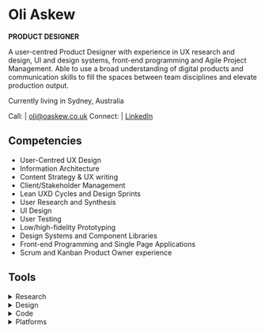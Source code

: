 # Oli Askew

**PRODUCT DESIGNER**

A user-centred Product Designer with experience in UX research and design, UI and design systems, front-end programming and Agile Project Management. Able to use a broad understanding of digital products and communication skills to fill the spaces between team disciplines and elevate production output.

Currently living in Sydney, Australia

Call: | oli@oaskew.co.uk
Connect: | [LinkedIn](https://www.linkedin.com/in/oliver-askew-5791a333/)

## Competencies

* User-Centred UX Design
* Information Architecture
* Content Strategy & UX writing
* Client/Stakeholder Management
* Lean UXD Cycles and Design Sprints
* User Research and Synthesis
* UI Design
* User Testing
* Low/high-fidelity Prototyping
* Design Systems and Component Libraries
* Front-end Programming and Single Page Applications
* Scrum and Kanban Product Owner experience

## Tools

<details>
<summary>Research</summary>

* Google Analytics (Google Cert)
* FullStory / HotJar / CrazyEgg
* Hubspot
* Google Optimise

</details>

<details>
<summary>Design</summary>

* Sketch
* InVision
* Framer
* Adobe CC
* Affinity Designer
* FlowMapp
* LucidCharts
* Good old pen & paper

</details>

<details>
<summary>Code</summary>

* HTML5/CSS3/SVG
* JavaScript
* React
* Redux
* Graph QL, SQL & Postgres
* NodeJs
* WebPack
* Git

</details>

<details>
<summary>Platforms</summary>

* WordPress
* Contentful
* Magento
* Adobe BC
* Stripe
* Snipcart
* Zapier

</details>
